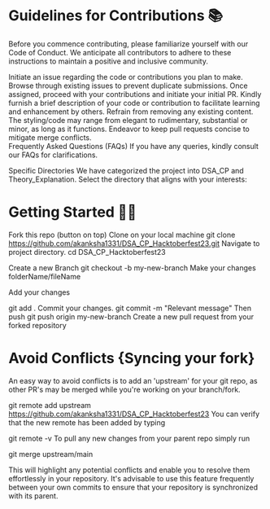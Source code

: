 # Guidelines for Contributions 📚
Before you commence contributing, please familiarize yourself with our Code of Conduct. We anticipate all contributors to adhere to these instructions to maintain a positive and inclusive community.

Initiate an issue regarding the code or contributions you plan to make.
Browse through existing issues to prevent duplicate submissions.
Once assigned, proceed with your contributions and initiate your initial PR.
Kindly furnish a brief description of your code or contribution to facilitate learning and enhancement by others.
Refrain from removing any existing content.
The styling/code may range from elegant to rudimentary, substantial or minor, as long as it functions.
Endeavor to keep pull requests concise to mitigate merge conflicts.
<br>
Frequently Asked Questions (FAQs)
If you have any queries, kindly consult our FAQs for clarifications.

Specific Directories
We have categorized the project into DSA_CP and Theory_Explanation. Select the directory that aligns with your interests:



# Getting Started 🤩🤗
 Fork this repo (button on top)
 Clone on your local machine
git clone https://github.com/akanksha1331/DSA_CP_Hacktoberfest23.git
Navigate to project directory.
cd DSA_CP_Hacktoberfest23

 Create a new Branch
git checkout -b my-new-branch
 Make your changes folderName/fileName

 Add your changes

git add .
 Commit your changes.
git commit -m "Relevant message"
 Then push
git push origin my-new-branch
 Create a new pull request from your forked repository

# Avoid Conflicts {Syncing your fork}
 An easy way to avoid conflicts is to add an 'upstream' for your git repo, as other PR's may be merged while you're working on your branch/fork.

git remote add upstream https://github.com/akanksha1331/DSA_CP_Hacktoberfest23
 You can verify that the new remote has been added by typing

git remote -v
 To pull any new changes from your parent repo simply run

git merge upstream/main

This will highlight any potential conflicts and enable you to resolve them effortlessly in your repository. It's advisable to use this feature frequently between your own commits to ensure that your repository is synchronized with its parent.




